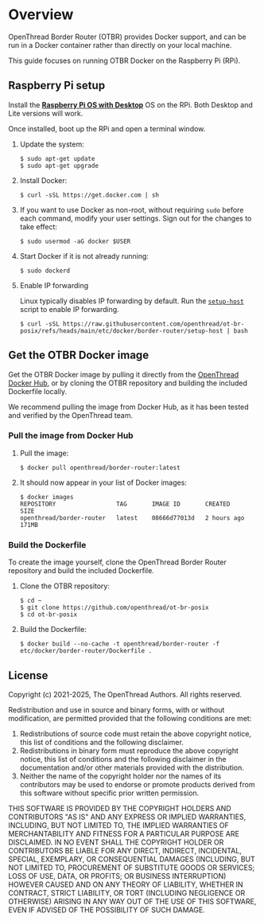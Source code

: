 # Overview

OpenThread Border Router (OTBR) provides Docker support, and can be run in a
Docker container rather than directly on your local machine.

This guide focuses on running OTBR Docker on the Raspberry Pi (RPi).

## Raspberry Pi setup

Install the [**Raspberry Pi OS with
Desktop**](https://www.raspberrypi.org/downloads/raspberry-pi-os/)
OS on the RPi. Both Desktop and Lite versions will work.

Once installed, boot up the RPi and open a terminal window.

1.  Update the system:
    ```
    $ sudo apt-get update
    $ sudo apt-get upgrade
    ```

1.  Install Docker:

    ```
    $ curl -sSL https://get.docker.com | sh
    ```

1.  If you want to use Docker as non-root, without requiring `sudo` before each
    command, modify your user settings. Sign out for the changes to take effect:
    ```
    $ sudo usermod -aG docker $USER
    ```

1.  Start Docker if it is not already running:
    ```
    $ sudo dockerd
    ```

1. Enable IP forwarding

    Linux typically disables IP forwarding by default. Run the
    [`setup-host`](https://raw.githubusercontent.com/openthread/ot-br-posix/refs/heads/main/etc/docker/border-router/setup-host)
    script to enable IP forwarding.
    ```
    $ curl -sSL https://raw.githubusercontent.com/openthread/ot-br-posix/refs/heads/main/etc/docker/border-router/setup-host | bash
    ```

## Get the OTBR Docker image

Get the OTBR Docker image by pulling it directly from the [OpenThread Docker
Hub](https://hub.docker.com/u/openthread/), or by cloning the OTBR repository
and building the included Dockerfile locally.

We recommend pulling the image from Docker Hub, as it has been tested and
verified by the OpenThread team.

### Pull the image from Docker Hub

1.  Pull the image:
    ```
    $ docker pull openthread/border-router:latest
    ```

1.  It should now appear in your list of Docker images:
    ```
    $ docker images
    REPOSITORY                 TAG       IMAGE ID       CREATED       SIZE
    openthread/border-router   latest    08666d77013d   2 hours ago   171MB
    ```

### Build the Dockerfile

To create the image yourself, clone the OpenThread Border Router repository and
build the included Dockerfile.

1.  Clone the OTBR repository:
    ```
    $ cd ~
    $ git clone https://github.com/openthread/ot-br-posix
    $ cd ot-br-posix
    ```

1.  Build the Dockerfile:
    ```
    $ docker build --no-cache -t openthread/border-router -f etc/docker/border-router/Dockerfile .
    ```

## License

Copyright (c) 2021-2025, The OpenThread Authors.
All rights reserved.

Redistribution and use in source and binary forms, with or without
modification, are permitted provided that the following conditions are met:
1. Redistributions of source code must retain the above copyright
   notice, this list of conditions and the following disclaimer.
2. Redistributions in binary form must reproduce the above copyright
   notice, this list of conditions and the following disclaimer in the
   documentation and/or other materials provided with the distribution.
3. Neither the name of the copyright holder nor the
   names of its contributors may be used to endorse or promote products
   derived from this software without specific prior written permission.

THIS SOFTWARE IS PROVIDED BY THE COPYRIGHT HOLDERS AND CONTRIBUTORS "AS IS"
AND ANY EXPRESS OR IMPLIED WARRANTIES, INCLUDING, BUT NOT LIMITED TO, THE
IMPLIED WARRANTIES OF MERCHANTABILITY AND FITNESS FOR A PARTICULAR PURPOSE
ARE DISCLAIMED. IN NO EVENT SHALL THE COPYRIGHT HOLDER OR CONTRIBUTORS BE
LIABLE FOR ANY DIRECT, INDIRECT, INCIDENTAL, SPECIAL, EXEMPLARY, OR
CONSEQUENTIAL DAMAGES (INCLUDING, BUT NOT LIMITED TO, PROCUREMENT OF
SUBSTITUTE GOODS OR SERVICES; LOSS OF USE, DATA, OR PROFITS; OR BUSINESS
INTERRUPTION) HOWEVER CAUSED AND ON ANY THEORY OF LIABILITY, WHETHER IN
CONTRACT, STRICT LIABILITY, OR TORT (INCLUDING NEGLIGENCE OR OTHERWISE)
ARISING IN ANY WAY OUT OF THE USE OF THIS SOFTWARE, EVEN IF ADVISED OF THE
POSSIBILITY OF SUCH DAMAGE.

